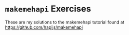 # `makemehapi` Exercises
These are my solutions to the makemehapi tutorial found at https://github.com/hapijs/makemehapi
